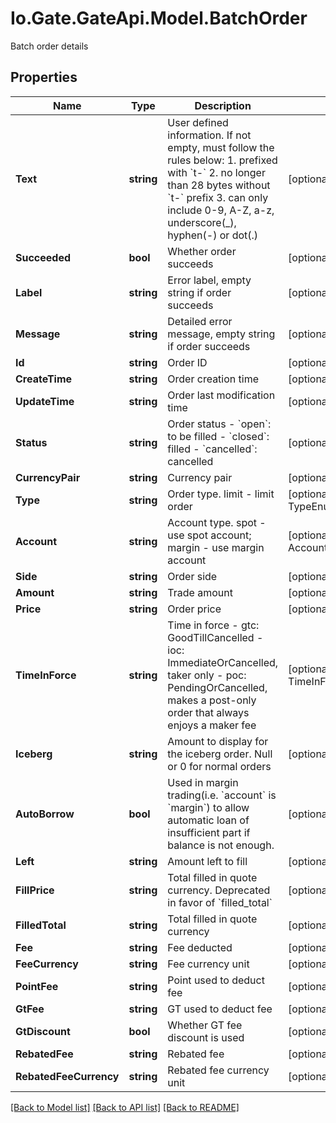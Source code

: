 
# Io.Gate.GateApi.Model.BatchOrder

Batch order details

## Properties

Name | Type | Description | Notes
------------ | ------------- | ------------- | -------------
**Text** | **string** | User defined information. If not empty, must follow the rules below:  1. prefixed with &#x60;t-&#x60; 2. no longer than 28 bytes without &#x60;t-&#x60; prefix 3. can only include 0-9, A-Z, a-z, underscore(_), hyphen(-) or dot(.)  | [optional] 
**Succeeded** | **bool** | Whether order succeeds | [optional] 
**Label** | **string** | Error label, empty string if order succeeds | [optional] 
**Message** | **string** | Detailed error message, empty string if order succeeds | [optional] 
**Id** | **string** | Order ID | [optional] [readonly] 
**CreateTime** | **string** | Order creation time | [optional] [readonly] 
**UpdateTime** | **string** | Order last modification time | [optional] [readonly] 
**Status** | **string** | Order status  - &#x60;open&#x60;: to be filled - &#x60;closed&#x60;: filled - &#x60;cancelled&#x60;: cancelled | [optional] [readonly] 
**CurrencyPair** | **string** | Currency pair | [optional] 
**Type** | **string** | Order type. limit - limit order | [optional] [default to TypeEnum.Limit]
**Account** | **string** | Account type. spot - use spot account; margin - use margin account | [optional] [default to AccountEnum.Spot]
**Side** | **string** | Order side | [optional] 
**Amount** | **string** | Trade amount | [optional] 
**Price** | **string** | Order price | [optional] 
**TimeInForce** | **string** | Time in force  - gtc: GoodTillCancelled - ioc: ImmediateOrCancelled, taker only - poc: PendingOrCancelled, makes a post-only order that always enjoys a maker fee | [optional] [default to TimeInForceEnum.Gtc]
**Iceberg** | **string** | Amount to display for the iceberg order. Null or 0 for normal orders | [optional] 
**AutoBorrow** | **bool** | Used in margin trading(i.e. &#x60;account&#x60; is &#x60;margin&#x60;) to allow automatic loan of insufficient part if balance is not enough. | [optional] 
**Left** | **string** | Amount left to fill | [optional] [readonly] 
**FillPrice** | **string** | Total filled in quote currency. Deprecated in favor of &#x60;filled_total&#x60; | [optional] [readonly] 
**FilledTotal** | **string** | Total filled in quote currency | [optional] [readonly] 
**Fee** | **string** | Fee deducted | [optional] [readonly] 
**FeeCurrency** | **string** | Fee currency unit | [optional] [readonly] 
**PointFee** | **string** | Point used to deduct fee | [optional] [readonly] 
**GtFee** | **string** | GT used to deduct fee | [optional] [readonly] 
**GtDiscount** | **bool** | Whether GT fee discount is used | [optional] [readonly] 
**RebatedFee** | **string** | Rebated fee | [optional] [readonly] 
**RebatedFeeCurrency** | **string** | Rebated fee currency unit | [optional] [readonly] 

[[Back to Model list]](../README.md#documentation-for-models)
[[Back to API list]](../README.md#documentation-for-api-endpoints)
[[Back to README]](../README.md)
